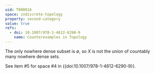 ```yaml
---
uid: T000016
space: indiscrete-topology
property: second-category
value: true
refs:
  - doi: 10.1007/978-1-4612-6290-9 
    name: Counterexamples in Topology
---
```

The only nowhere dense subset is $\emptyset$, so $X$ is not the union
of countably many nowhere dense sets.

See item #5 for space #4 in {{doi:10.1007/978-1-4612-6290-9}}.
